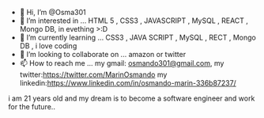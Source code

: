 - 👋 Hi, I’m @Osma301
- 👀 I’m interested in ... HTML 5 , CSS3 , JAVASCRIPT , MySQL , REACT , Mongo DB, in evething >:D
- 🌱 I’m currently learning ... CSS3 , JAVA SCRIPT , MySQL , RECT , Mongo DB , i love coding
- 💞️ I’m looking to collaborate on ... amazon or twitter
- 📫 How to reach me ... my gmail: osmando301@gmail.com, my twitter:https://twitter.com/MarinOsmando my linkedin:https://www.linkedin.com/in/osmando-marin-336b87237/

i am 21 years old and my dream is to become a software engineer and work for the future.. 
<!---
Osma301/Osma301 is a ✨ special ✨ repository because its `README.md` (this file) appears on your GitHub profile.
You can click the Preview link to take a look at your changes.
--->
